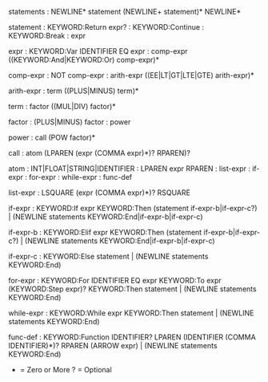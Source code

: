 statements  : NEWLINE* statement (NEWLINE+ statement)* NEWLINE*

statement		: KEYWORD:Return expr?
						: KEYWORD:Continue
						: KEYWORD:Break
						: expr

expr        : KEYWORD:Var IDENTIFIER EQ expr
            : comp-expr ((KEYWORD:And|KEYWORD:Or) comp-expr)*

comp-expr   : NOT comp-expr
            : arith-expr ((EE|LT|GT|LTE|GTE) arith-expr)*

arith-expr  :	term ((PLUS|MINUS) term)*

term        : factor ((MUL|DIV) factor)*

factor      : (PLUS|MINUS) factor
            : power

power       : call (POW factor)*

call        : atom (LPAREN (expr (COMMA expr)*)? RPAREN)?

atom        : INT|FLOAT|STRING|IDENTIFIER
            : LPAREN expr RPAREN
            : list-expr
            : if-expr
            : for-expr
            : while-expr
            : func-def

list-expr   : LSQUARE (expr (COMMA expr)*)? RSQUARE

if-expr     : KEYWORD:If expr KEYWORD:Then
              (statement if-expr-b|if-expr-c?)
            | (NEWLINE statements KEYWORD:End|if-expr-b|if-expr-c)

if-expr-b   : KEYWORD:Elif expr KEYWORD:Then
              (statement if-expr-b|if-expr-c?)
            | (NEWLINE statements KEYWORD:End|if-expr-b|if-expr-c)

if-expr-c   : KEYWORD:Else
              statement
            | (NEWLINE statements KEYWORD:End)

for-expr    : KEYWORD:For IDENTIFIER EQ expr KEYWORD:To expr 
              (KEYWORD:Step expr)? KEYWORD:Then
              statement
            | (NEWLINE statements KEYWORD:End)

while-expr  : KEYWORD:While expr KEYWORD:Then
              statement
            | (NEWLINE statements KEYWORD:End)

func-def    : KEYWORD:Function IDENTIFIER?
              LPAREN (IDENTIFIER (COMMA IDENTIFIER)*)? RPAREN
              (ARROW expr)
            | (NEWLINE statements KEYWORD:End)

* = Zero or More
? = Optional